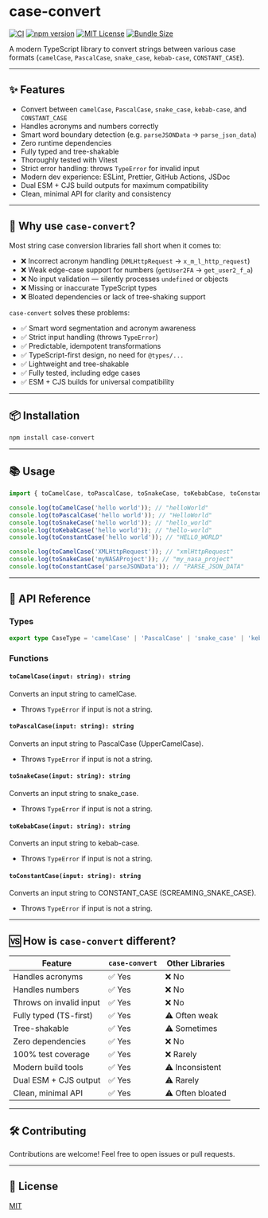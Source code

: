 # case-convert

[![CI](https://github.com/venkatajanapareddy/case-convert/actions/workflows/main.yml/badge.svg)](https://github.com/venkatajanapareddy/case-convert/actions/workflows/main.yml)
[![npm version](https://img.shields.io/npm/v/case-convert.svg)](https://www.npmjs.com/package/case-convert)
[![MIT License](https://img.shields.io/npm/l/case-convert.svg)](LICENSE)
[![Bundle Size](https://badgen.net/bundlephobia/minzip/case-convert)](https://bundlephobia.com/result?p=case-convert)

A modern TypeScript library to convert strings between various case formats (`camelCase`, `PascalCase`, `snake_case`, `kebab-case`, `CONSTANT_CASE`).

---

## ✨ Features

- Convert between `camelCase`, `PascalCase`, `snake_case`, `kebab-case`, and `CONSTANT_CASE`
- Handles acronyms and numbers correctly
- Smart word boundary detection (e.g. `parseJSONData` → `parse_json_data`)
- Zero runtime dependencies
- Fully typed and tree-shakable
- Thoroughly tested with Vitest
- Strict error handling: throws `TypeError` for invalid input
- Modern dev experience: ESLint, Prettier, GitHub Actions, JSDoc
- Dual ESM + CJS build outputs for maximum compatibility
- Clean, minimal API for clarity and consistency

---

## 🚀 Why use `case-convert`?

Most string case conversion libraries fall short when it comes to:

- ❌ Incorrect acronym handling (`XMLHttpRequest` → `x_m_l_http_request`)
- ❌ Weak edge-case support for numbers (`getUser2FA` → `get_user2_f_a`)
- ❌ No input validation — silently processes `undefined` or objects
- ❌ Missing or inaccurate TypeScript types
- ❌ Bloated dependencies or lack of tree-shaking support

`case-convert` solves these problems:

- ✅ Smart word segmentation and acronym awareness
- ✅ Strict input handling (throws `TypeError`)
- ✅ Predictable, idempotent transformations
- ✅ TypeScript-first design, no need for `@types/...`
- ✅ Lightweight and tree-shakable
- ✅ Fully tested, including edge cases
- ✅ ESM + CJS builds for universal compatibility

---

## 📦 Installation

```sh
npm install case-convert
```

---

## 📚 Usage

```ts
import { toCamelCase, toPascalCase, toSnakeCase, toKebabCase, toConstantCase } from 'case-convert';

console.log(toCamelCase('hello world')); // "helloWorld"
console.log(toPascalCase('hello world')); // "HelloWorld"
console.log(toSnakeCase('hello world')); // "hello_world"
console.log(toKebabCase('hello world')); // "hello-world"
console.log(toConstantCase('hello world')); // "HELLO_WORLD"

console.log(toCamelCase('XMLHttpRequest')); // "xmlHttpRequest"
console.log(toSnakeCase('myNASAProject')); // "my_nasa_project"
console.log(toConstantCase('parseJSONData')); // "PARSE_JSON_DATA"
```

---

## 🧪 API Reference

### Types

```ts
export type CaseType = 'camelCase' | 'PascalCase' | 'snake_case' | 'kebab-case' | 'CONSTANT_CASE';
```

### Functions

#### `toCamelCase(input: string): string`

Converts an input string to camelCase.

- Throws `TypeError` if input is not a string.

#### `toPascalCase(input: string): string`

Converts an input string to PascalCase (UpperCamelCase).

- Throws `TypeError` if input is not a string.

#### `toSnakeCase(input: string): string`

Converts an input string to snake_case.

- Throws `TypeError` if input is not a string.

#### `toKebabCase(input: string): string`

Converts an input string to kebab-case.

- Throws `TypeError` if input is not a string.

#### `toConstantCase(input: string): string`

Converts an input string to CONSTANT_CASE (SCREAMING_SNAKE_CASE).

- Throws `TypeError` if input is not a string.

---

## 🆚 How is `case-convert` different?

| Feature                 | `case-convert` | Other Libraries  |
| ----------------------- | -------------- | ---------------- |
| Handles acronyms        | ✅ Yes         | ❌ No            |
| Handles numbers         | ✅ Yes         | ❌ No            |
| Throws on invalid input | ✅ Yes         | ❌ No            |
| Fully typed (TS-first)  | ✅ Yes         | ⚠️ Often weak    |
| Tree-shakable           | ✅ Yes         | ⚠️ Sometimes     |
| Zero dependencies       | ✅ Yes         | ❌ No            |
| 100% test coverage      | ✅ Yes         | ❌ Rarely        |
| Modern build tools      | ✅ Yes         | ⚠️ Inconsistent  |
| Dual ESM + CJS output   | ✅ Yes         | ⚠️ Rarely        |
| Clean, minimal API      | ✅ Yes         | ⚠️ Often bloated |

---

## 🛠️ Contributing

Contributions are welcome! Feel free to open issues or pull requests.

---

## 🪪 License

[MIT](./LICENSE)
